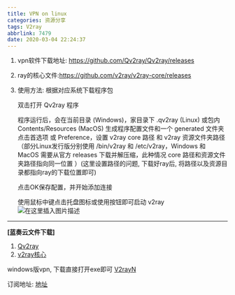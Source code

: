 ```yaml
---
title: VPN on linux
categories: 资源分享
tags: V2ray
abbrlink: 7479
date: 2020-03-04 22:24:37
---
```

1. vpn软件下载地址: <https://github.com/Qv2ray/Qv2ray/releases>
2. ray的核心文件:<https://github.com/v2ray/v2ray-core/releases>
3. 使用方法:
根据对应系统下载程序包

	双击打开 Qv2ray 程序

	程序运行后，会在当前目录 (Windows)，家目录下 .qv2ray (Linux) 或包内 Contents/Resources (MacOS) 生成程序配置文件和一个 generated 文件夹
点击首选项 或 Preference，设置 v2ray core 路径 和 v2ray 资源文件夹路径 （部分Linux发行版分别使用 /bin/v2ray 和 /etc/v2ray，Windows 和 MacOS 需要从官方 releases 下载并解压缩，此种情况 core 路径和资源文件夹路径指向同一位置 ）(这里设置路径的问题, 下载好ray后, 将路径以及资源目录都指向ray的下载位置即可)

	点击OK保存配置，并开始添加连接

	使用鼠标中键点击托盘图标或使用按钮即可启动 v2ray
	![在这里插入图片描述](https://img-blog.csdnimg.cn/20200227144838584.png)

---
**[蓝奏云文件下载]**
1. [Qv2ray](https://www.lanzoui.com/i9q94sb)
2. [v2ray核心](https://www.lanzoui.com/i9q93jg)

windows版vpn, 下载直接打开exe即可
[V2rayN](https://www.lanzoui.com/i9q97lc)

订阅地址: [地址](https://efanccyun.net/aff.php?aff=6200)
